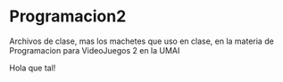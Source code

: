 # Programacion2

Archivos de clase, mas los machetes que uso en clase, en la materia de Programacion para VideoJuegos 2 en la UMAI

Hola que tal!
